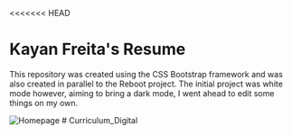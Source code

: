 <<<<<<< HEAD
# Kayan Freita's Resume
This repository was created using the CSS Bootstrap framework and was also created in parallel to the Reboot project.
The initial project was white mode however, aiming to bring a dark mode, I went ahead to edit some things on my own.

![Homepage](https://ibb.co/tqHkV21) 
#   C u r r i c u l u m _ D i g i t a l 
 
 